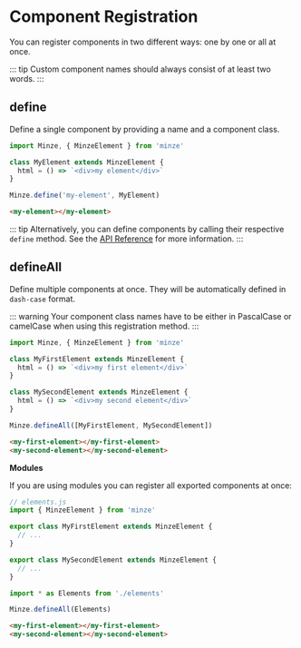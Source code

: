 # Component Registration

You can register components in two different ways: one by one or all at once.

::: tip
Custom component names should always consist of at least two words.
:::

## define

Define a single component by providing a name and a component class.

```js
import Minze, { MinzeElement } from 'minze'

class MyElement extends MinzeElement {
  html = () => `<div>my element</div>`
}

Minze.define('my-element', MyElement)
```

```html
<my-element></my-element>
```

::: tip
Alternatively, you can define components by calling their respective `define` method. See the [API Reference](/api/#define-1) for more information.
:::

## defineAll

Define multiple components at once. They will be automatically defined in `dash-case` format.

::: warning
Your component class names have to be either in PascalCase or camelCase when using this registration method.
:::

```js
import Minze, { MinzeElement } from 'minze'

class MyFirstElement extends MinzeElement {
  html = () => `<div>my first element</div>`
}

class MySecondElement extends MinzeElement {
  html = () => `<div>my second element</div>`
}

Minze.defineAll([MyFirstElement, MySecondElement])
```

<!-- prettier-ignore-start -->
```html
<my-first-element></my-first-element>
<my-second-element></my-second-element>
```
<!-- prettier-ignore-end -->

**Modules**

If you are using modules you can register all exported components at once:

```js
// elements.js
import { MinzeElement } from 'minze'

export class MyFirstElement extends MinzeElement {
  // ...
}

export class MySecondElement extends MinzeElement {
  // ...
}
```

```js
import * as Elements from './elements'

Minze.defineAll(Elements)
```

<!-- prettier-ignore-start -->
```html
<my-first-element></my-first-element>
<my-second-element></my-second-element>
```
<!-- prettier-ignore-end -->
